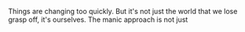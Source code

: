 Things are changing too quickly. But it's not just the world that we lose grasp off, it's ourselves. The manic approach is not just 